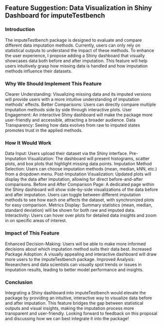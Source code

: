 ## Feature Suggestion: Data Visualization in Shiny Dashboard for imputeTestbench
###  Introduction
The imputeTestbench package is designed to evaluate and compare different data imputation methods. Currently, users can only rely on statistical outputs to understand the impact of these methods. To enhance the user experience, I propose adding a Shiny dashboard that visually showcases data both before and after imputation. This feature will help users intuitively grasp how missing data is handled and how imputation methods influence their datasets.
###  Why We Should Implement This Feature

Clearer Understanding: Visualizing missing data and its imputed versions will provide users with a more intuitive understanding of imputation methods' effects.
Better Comparisons: Users can directly compare multiple imputation methods side by side through interactive plots.
User Engagement: An interactive Shiny dashboard will make the package more user-friendly and accessible, attracting a broader audience.
Data Transparency: Seeing how data evolves from raw to imputed states promotes trust in the applied methods.

###  How It Would Work

Data Input: Users upload their dataset via the Shiny interface.
Pre-Imputation Visualization: The dashboard will present histograms, scatter plots, and box plots that highlight missing data points.
Imputation Method Selection: Users can choose imputation methods (mean, median, kNN, etc.) from a dropdown menu.
Post-Imputation Visualization: Updated plots will display the data after imputation, allowing for direct before-and-after comparisons.
Before and After Comparison Page: A dedicated page within the Shiny dashboard will show side-by-side visualizations of the data before and after imputation. Users can toggle between different imputation methods to see how each one affects the dataset, with synchronized plots for easy comparison.
Metrics Display: Summary statistics (mean, median, standard deviation) will be shown for both raw and imputed data.
Interactivity: Users can hover over plots for detailed data insights and zoom in on specific areas of interest.

### Impact of This Feature

Enhanced Decision-Making: Users will be able to make more informed decisions about which imputation method suits their data best.
Increased Package Adoption: A visually appealing and interactive dashboard will draw more users to the imputeTestbench package.
Improved Analysis: Researchers and data scientists can visually spot trends or issues in imputation results, leading to better model performance and insights.

### Conclusion 
Integrating a Shiny dashboard into imputeTestbench would elevate the package by providing an intuitive, interactive way to visualize data before and after imputation. This feature bridges the gap between statistical outputs and visual insights, making the imputation process more transparent and user-friendly.
Looking forward to feedback on this proposal and discussing how we can best integrate it into the package!